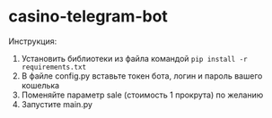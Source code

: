 # casino-telegram-bot
Инструкция:
1. Установить библиотеки из файла командой `pip install -r requirements.txt`
2. В файле config.py вставьте токен бота, логин и пароль вашего кошелька
3. Поменяйте параметр sale (стоимость 1 прокрута) по желанию
4. Запустите main.py
